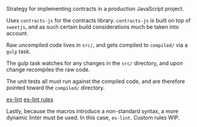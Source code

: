 Strategy for implementing contracts in a production JavaScript project.

Uses `contracts-js` for the contracts library. `contracts-js` is built on top of `sweetjs`, and as such certain build considerations much be taken into account.

Raw uncompiled code lives in `src/`, and gets compiled to `compiled/` via a `gulp` task.

The gulp task watches for any changes in the `src/` directory, and upon change recompiles the raw code.

The unit tests all must run against the compiled code, and are therefore pointed toward the `compiled/` directory.

[es-lint](http://eslint.org/)
[es-lint rules](http://eslint.org/docs/rules/)

Lastly, because the macros introduce a non-standard syntax, a more dynamic linter must be used. In this case, `es-lint`. Custom rules WIP.
